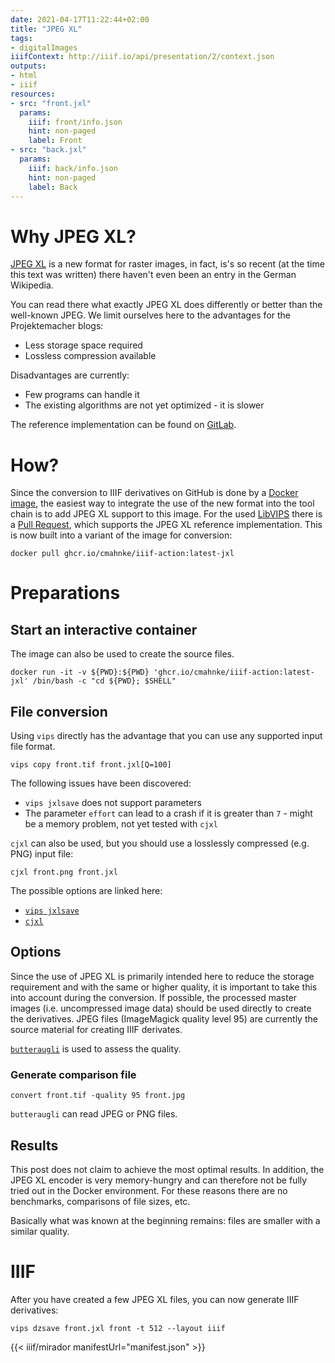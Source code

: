 ```yaml
---
date: 2021-04-17T11:22:44+02:00
title: "JPEG XL"
tags:
- digitalImages
iiifContext: http://iiif.io/api/presentation/2/context.json
outputs:
- html
- iiif
resources:
- src: "front.jxl"
  params:
    iiif: front/info.json
    hint: non-paged
    label: Front
- src: "back.jxl"
  params:
    iiif: back/info.json
    hint: non-paged
    label: Back
---
```


# Why JPEG XL?
[JPEG XL](https://en.wikipedia.org/wiki/JPEG_XL) is a new format for raster images, in fact, is's so recent (at the time this text was written) there haven't even been an entry in the German Wikipedia.

You can read there what exactly JPEG XL does differently or better than the well-known JPEG. We limit ourselves here to the advantages for the Projektemacher blogs:
* Less storage space required
* Lossless compression available

Disadvantages are currently:
* Few programs can handle it
* The existing algorithms are not yet optimized - it is slower

The reference implementation can be found on [GitLab](https://gitlab.com/wg1/jpeg-xl).

# How?

Since the conversion to IIIF derivatives on GitHub is done by a [Docker image](https://github.com/cmahnke/iiif-action), the easiest way to integrate the use of the new format into the tool chain is to add JPEG XL support to this image. For the used [LibVIPS](https://github.com/libvips/libvips) there is a [Pull Request](https://github.com/libvips/libvips/pull/2181), which supports the JPEG XL reference implementation. This is now built into a variant of the image for conversion:

```
docker pull ghcr.io/cmahnke/iiif-action:latest-jxl
```

# Preparations

## Start an interactive container

The image can also be used to create the source files.

```
docker run -it -v ${PWD}:${PWD} 'ghcr.io/cmahnke/iiif-action:latest-jxl' /bin/bash -c "cd ${PWD}; $SHELL"
```

## File conversion

Using `vips` directly has the advantage that you can use any supported input file format.

```
vips copy front.tif front.jxl[Q=100]
```

The following issues have been discovered:

* `vips jxlsave` does not support parameters
* The parameter `effort` can lead to a crash if it is greater than `7` - might be a memory problem, not yet tested with `cjxl`

`cjxl` can also be used, but you should use a losslessly compressed (e.g. PNG) input file:

```
cjxl front.png front.jxl
```

The possible options are linked here:
* [`vips jxlsave`](https://github.com/libvips/libvips/blob/add-jxl/libvips/foreign/jxlsave.c)
* [`cjxl`](https://gitlab.com/wg1/jpeg-xl/-/blob/master/doc/man/cjxl.txt)

## Options

Since the use of JPEG XL is primarily intended here to reduce the storage requirement and with the same or higher quality, it is important to take this into account during the conversion. If possible, the processed master images (i.e. uncompressed image data) should be used directly to create the derivatives. JPEG files (ImageMagick quality level 95) are currently the source material for creating IIIF derivates.

[`butteraugli`](https://github.com/google/butteraugli) is used to assess the quality.

### Generate comparison file

```
convert front.tif -quality 95 front.jpg
```

`butteraugli` can read JPEG or PNG files.

## Results

This post does not claim to achieve the most optimal results. In addition, the JPEG XL encoder is very memory-hungry and can therefore not be fully tried out in the Docker environment. For these reasons there are no benchmarks, comparisons of file sizes, etc.

Basically what was known at the beginning remains: files are smaller with a similar quality.

# IIIF

After you have created a few JPEG XL files, you can now generate IIIF derivatives:

```
vips dzsave front.jxl front -t 512 --layout iiif
```

{{< iiif/mirador manifestUrl="manifest.json" >}}
